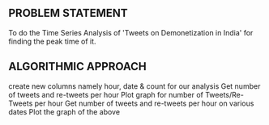 ## PROBLEM STATEMENT
To do the Time Series Analysis of 'Tweets on Demonetization in India' for finding the peak time of it.

## ALGORITHMIC APPROACH   													
create new columns namely hour, date & count for our analysis
Get number of tweets and re-tweets per hour
Plot graph for number of Tweets/Re-Tweets per hour
Get number of tweets and re-tweets per hour on various dates
Plot the graph of the above
